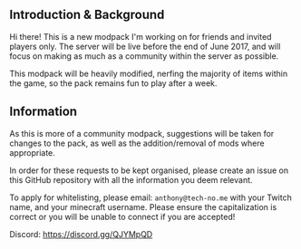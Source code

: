 ## Introduction & Background

Hi there! This is a new modpack I'm working on for friends and invited players only. The server will be live before the end of June 2017, and will focus on making as much as a community within the server as possible.

This modpack will be heavily modified, nerfing the majority of items within the game, so the pack remains fun to play after a week.

## Information

As this is more of a community modpack, suggestions will be taken for changes to the pack, as well as the addition/removal of mods where appropriate.

In order for these requests to be kept organised, please create an issue on this GitHub repository with all the information you deem relevant.

To apply for whitelisting, please email: `anthony@tech-no.me` with your Twitch name, and your minecraft username. Please ensure the capitalization is correct or you will be unable to connect if you are accepted!

Discord: https://discord.gg/QJYMpQD
